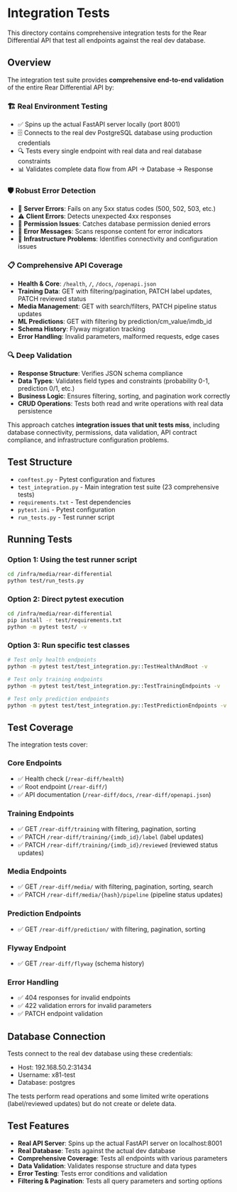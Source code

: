 # Integration Tests

This directory contains comprehensive integration tests for the Rear Differential API that test all endpoints against the real dev database.

## Overview

The integration test suite provides **comprehensive end-to-end validation** of the entire Rear Differential API by:

### 🏗️ **Real Environment Testing**
- ✅ Spins up the actual FastAPI server locally (port 8001)
- 🗄️ Connects to the real dev PostgreSQL database using production credentials
- 🔍 Tests every single endpoint with real data and real database constraints
- 📊 Validates complete data flow from API → Database → Response

### 🛡️ **Robust Error Detection**
- 🚨 **Server Errors**: Fails on any 5xx status codes (500, 502, 503, etc.)
- ⚠️ **Client Errors**: Detects unexpected 4xx responses  
- 🔐 **Permission Issues**: Catches database permission denied errors
- 📝 **Error Messages**: Scans response content for error indicators
- 🔗 **Infrastructure Problems**: Identifies connectivity and configuration issues

### 📋 **Comprehensive API Coverage**
- **Health & Core**: `/health`, `/`, `/docs`, `/openapi.json`
- **Training Data**: GET with filtering/pagination, PATCH label updates, PATCH reviewed status
- **Media Management**: GET with search/filters, PATCH pipeline status updates  
- **ML Predictions**: GET with filtering by prediction/cm_value/imdb_id
- **Schema History**: Flyway migration tracking
- **Error Handling**: Invalid parameters, malformed requests, edge cases

### 🔍 **Deep Validation**
- **Response Structure**: Verifies JSON schema compliance
- **Data Types**: Validates field types and constraints (probability 0-1, prediction 0/1, etc.)
- **Business Logic**: Ensures filtering, sorting, and pagination work correctly
- **CRUD Operations**: Tests both read and write operations with real data persistence

This approach catches **integration issues that unit tests miss**, including database connectivity, permissions, data validation, API contract compliance, and infrastructure configuration problems.

## Test Structure

- `conftest.py` - Pytest configuration and fixtures
- `test_integration.py` - Main integration test suite (23 comprehensive tests)
- `requirements.txt` - Test dependencies
- `pytest.ini` - Pytest configuration
- `run_tests.py` - Test runner script

## Running Tests

### Option 1: Using the test runner script
```bash
cd /infra/media/rear-differential
python test/run_tests.py
```

### Option 2: Direct pytest execution
```bash
cd /infra/media/rear-differential
pip install -r test/requirements.txt
python -m pytest test/ -v
```

### Option 3: Run specific test classes
```bash
# Test only health endpoints
python -m pytest test/test_integration.py::TestHealthAndRoot -v

# Test only training endpoints
python -m pytest test/test_integration.py::TestTrainingEndpoints -v

# Test only prediction endpoints
python -m pytest test/test_integration.py::TestPredictionEndpoints -v
```

## Test Coverage

The integration tests cover:

### Core Endpoints
- ✅ Health check (`/rear-diff/health`)
- ✅ Root endpoint (`/rear-diff/`)
- ✅ API documentation (`/rear-diff/docs`, `/rear-diff/openapi.json`)

### Training Endpoints
- ✅ GET `/rear-diff/training` with filtering, pagination, sorting
- ✅ PATCH `/rear-diff/training/{imdb_id}/label` (label updates)
- ✅ PATCH `/rear-diff/training/{imdb_id}/reviewed` (reviewed status updates)

### Media Endpoints
- ✅ GET `/rear-diff/media/` with filtering, pagination, sorting, search
- ✅ PATCH `/rear-diff/media/{hash}/pipeline` (pipeline status updates)

### Prediction Endpoints
- ✅ GET `/rear-diff/prediction/` with filtering, pagination, sorting

### Flyway Endpoint
- ✅ GET `/rear-diff/flyway` (schema history)

### Error Handling
- ✅ 404 responses for invalid endpoints
- ✅ 422 validation errors for invalid parameters
- ✅ PATCH endpoint validation

## Database Connection

Tests connect to the real dev database using these credentials:
- Host: 192.168.50.2:31434
- Username: x81-test
- Database: postgres

The tests perform read operations and some limited write operations (label/reviewed updates) but do not create or delete data.

## Test Features

- **Real API Server**: Spins up the actual FastAPI server on localhost:8001
- **Real Database**: Tests against the actual dev database
- **Comprehensive Coverage**: Tests all endpoints with various parameters
- **Data Validation**: Validates response structure and data types
- **Error Testing**: Tests error conditions and validation
- **Filtering & Pagination**: Tests all query parameters and sorting options